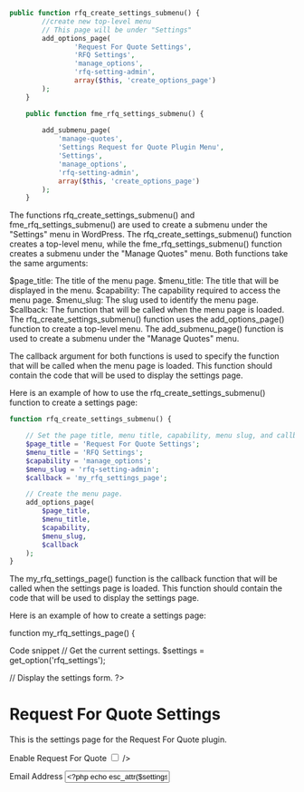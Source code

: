 ```php
public function rfq_create_settings_submenu() {
        //create new top-level menu
        // This page will be under "Settings"
        add_options_page(
                'Request For Quote Settings', 
                'RFQ Settings', 
                'manage_options', 
                'rfq-setting-admin', 
                array($this, 'create_options_page')
        );
    }

    public function fme_rfq_settings_submenu() {
		
		add_submenu_page(
			'manage-quotes',
			'Settings Request for Quote Plugin Menu', 
			'Settings', 
			'manage_options', 
			'rfq-setting-admin', 
			array($this, 'create_options_page')
        );
	}
```

The functions rfq_create_settings_submenu() and fme_rfq_settings_submenu() are used to create a submenu under the "Settings" menu in WordPress. 
The rfq_create_settings_submenu() function creates a top-level menu, while the fme_rfq_settings_submenu() 
function creates a submenu under the "Manage Quotes" menu. Both functions take the same arguments:

$page_title: The title of the menu page.
$menu_title: The title that will be displayed in the menu.
$capability: The capability required to access the menu page.
$menu_slug: The slug used to identify the menu page.
$callback: The function that will be called when the menu page is loaded.
The rfq_create_settings_submenu() function uses the add_options_page() function to create a top-level menu. The add_submenu_page() function is used to create a submenu under the "Manage Quotes" menu.

The callback argument for both functions is used to specify the function that will be called when the menu page is loaded. This function should contain the code that will be used to display the settings page.

Here is an example of how to use the rfq_create_settings_submenu() function to create a settings page:

```php
function rfq_create_settings_submenu() {

    // Set the page title, menu title, capability, menu slug, and callback.
    $page_title = 'Request For Quote Settings';
    $menu_title = 'RFQ Settings';
    $capability = 'manage_options';
    $menu_slug = 'rfq-setting-admin';
    $callback = 'my_rfq_settings_page';

    // Create the menu page.
    add_options_page(
        $page_title,
        $menu_title,
        $capability,
        $menu_slug,
        $callback
    );
}

```
The my_rfq_settings_page() function is the callback function that will be called when the settings page is loaded. This function should contain the code that will be used to display the settings page.

Here is an example of how to create a settings page:

function my_rfq_settings_page() {

Code snippet
// Get the current settings.
$settings = get_option('rfq_settings');

// Display the settings form.
?>
<form action="options.php" method="post">
    <?php settings_fields('rfq_settings'); ?>
    <h1>Request For Quote Settings</h1>
    <p>This is the settings page for the Request For Quote plugin.</p>
    <p>
        <label for="rfq_enabled">Enable Request For Quote</label>
        <input type="checkbox" name="rfq_enabled" id="rfq_enabled" value="1" <?php checked($settings['enabled'], 1); ?> />
    </p>
    <p>
        <label for="rfq_email_address">Email Address</label>
        <input type="text" name="rfq_email_address" id="rfq_email_address" value="<?php echo esc_attr($settings['email_address']); ?>" />
    </p>
    <?php submit_button(); ?>
</form>
<?php
